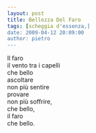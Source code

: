 ```yaml
---
layout: post
title: Bellezza Del Faro
tags: [scheggia d'essenza,]
date: 2009-04-12 20:09:00
author: pietro
---
```

Il faro<br/>il vento tra i capelli<br/>che bello<br/>ascoltare<br/>non più sentire<br/>provare<br/>non più soffrire,<br/>che bello,<br/>il faro<br/>che bello.
